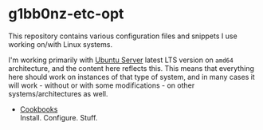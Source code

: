 # g1bb0nz-etc-opt

This repository contains various configuration files and snippets I use working on/with Linux
systems.

I'm working primarily with [Ubuntu Server](https://ubuntu.com/server) latest LTS version on `amd64`
architecture, and the content here reflects this. This means that everything here should work on
instances of that type of system, and in many cases it will work - without or with some
modifications - on other systems/architectures as well.

- [Cookbooks](./cookbooks/README.md)  
  Install. Configure. Stuff.
